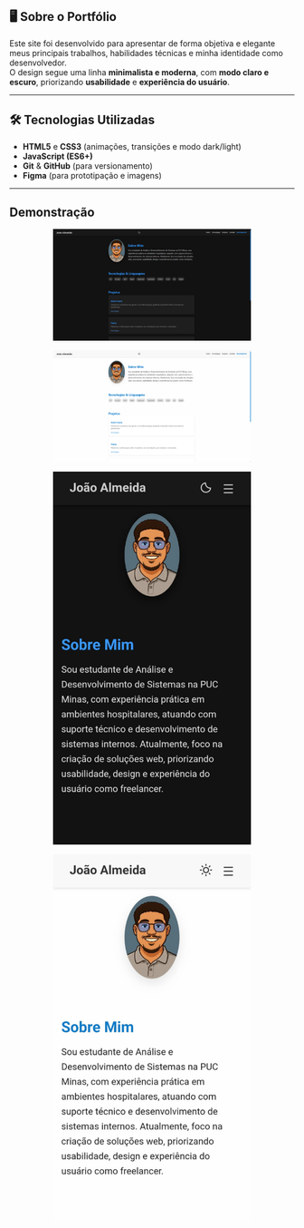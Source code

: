 ## 🖥️ Sobre o Portfólio

Este site foi desenvolvido para apresentar de forma objetiva e elegante meus principais trabalhos, habilidades técnicas e minha identidade como desenvolvedor.  
O design segue uma linha **minimalista e moderna**, com **modo claro e escuro**, priorizando **usabilidade** e **experiência do usuário**.

---

## 🛠️ Tecnologias Utilizadas

- **HTML5** e **CSS3** (animações, transições e modo dark/light)
- **JavaScript (ES6+)**
- **Git** & **GitHub** (para versionamento)
- **Figma** (para prototipação e imagens)

---

## Demonstração

 <p align="center">
  <img src="./assets/desktop_black.png" alt="Preview do Portfólio" width="350" />
</p>
<p align="center">
  <img src="./assets/desktop_white.png" alt="Preview do Portfólio" width="350" />
</p>
<p align="center">
  <img src="./assets/mobile_black.jpg" alt="Preview do Portfólio" width="350" />
</p>
<p align="center">
  <img src="./assets/mobile_white.jpg" alt="Preview do Portfólio" width="350" />
</p>

